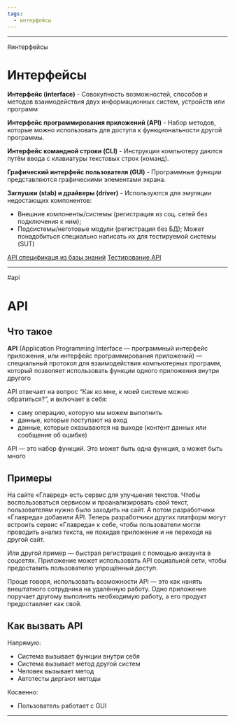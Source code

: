 ```yaml
---
tags:
  - интерфейсы
---
```


---
#интерфейсы
# Интерфейсы

**Интерфейс (interface)** - Совокупность возможностей, способов и методов взаимодействия двух информационных систем, устройств или программ

**Интерфейс программирования приложений (API)** - Набор методов, которые можно использовать для доступа к функциональности другой программы.

**Интерфейс командной строки (CLI)** - Инструкции компьютеру даются путём ввода с клавиатуры текстовых строк (команд).

**Графический интерфейс пользователя (GUI)** - Программные функции представляются графическими элементами экрана.

**Заглушки (stab) и драйверы (driver)** - Используются для эмуляции недостающих компонентов:
-  Внешние компоненты/системы (регистрация из соц. сетей без подключения к ним);
- Подсистемы/неготовые модули (регистрация без БД);
Может понадобиться специально написать их для тестируемой системы (SUT)

[API спецификаця из базы знаний](https://confluence.senlainc.com/display/KB/API+specs)
[Тестирование API](https://testengineer.ru/testirovanie-api/)

---
#api
# API

## Что такое

**API** (Application Programming Interface — программный интерфейс приложения, или интерфейс программирования приложений) — специальный протокол для взаимодействия компьютерных программ, который позволяет использовать функции одного приложения внутри другого                

API отвечает на вопрос “Как ко мне, к моей системе можно обратиться?”, и включает в себя:
- саму операцию, которую мы можем выполнить
- данные, которые поступают на вход
- данные, которые оказываются на выходе (контент данных или сообщение об ошибке)

API — это набор функций. Это может быть одна функция, а может быть много

## Примеры

На сайте «Главред» есть сервис для улучшения текстов. Чтобы воспользоваться сервисом и проанализировать свой текст, пользователям нужно было заходить на сайт. А потом разработчики «Главреда» добавили API. Теперь разработчики других платформ могут встроить сервис «Главреда» к себе, чтобы пользователи могли проводить анализ текста, не покидая приложение и не переходя на другой сайт.

Или другой пример — быстрая регистрация с помощью аккаунта в соцсетях. Приложение может использовать API социальной сети, чтобы предоставить пользователю упрощённый доступ.

Проще говоря, использовать возможности API — это как нанять внештатного сотрудника на удалённую работу. Одно приложение поручает другому выполнить необходимую работу, а его продукт предоставляет как свой.

## Как вызвать API

Напрямую:
- Система вызывает функции внутри себя
- Система вызывает метод другой систем
- Человек вызывает метод
- Автотесты дергают методы

Косвенно:
- Пользователь работает с GUI


---

